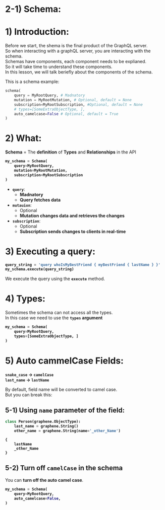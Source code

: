 # 2-1) Schema:



# 1) Introduction:


Before we start, the shema is the final product of the GraphQL 
server.  
So when interacting with a graphQL server, you are interacting with 
the schema.  
Schemas have components, each component needs to be explianed.  
So it will take time to understand these components.  
In this lesson, we will talk beriefly about the components 
of the schema.

This is a schema example:


```python
schema(
	query = MyRootQuery, # Madnatory
	mutation = MyRootMutation, # Optional, default = None
    subscription=MyRootSubscription, #Optional, default = None
    # types=[SomeExtraObjectType, ],
    auto_camelcase=False # Optional, default = True
)
```


# 2) What:

**Schema** = The **definition** of **Types** and 
**Relationships** in the API



<b>

```python
my_schema = Schema(
    query=MyRootQuery,
    mutation=MyRootMutation,
    subscription=MyRootSubscription
)
```
</b>



- **`query`**: 
	- **Madnatory**
	- **Query fetches data**
- **`mutauion`**: 
	- Optional
	- **Mutation changes data and retrieves the changes**
- **`subscription`**: 
	- Optional
	- **Subscription sends changes to clients in real-time**



# 3) Executing a query:

<b>

```python
query_string = 'query whoIsMyBestFriend { myBestFriend { lastName } }'
my_schema.execute(query_string)
```
</b>

We execute the query using the **`execute`** method.





# 4) Types:


Sometimes the schema can not access all the types.  
In this case we need to use the **`types` argument** 
<b>

```python
my_schema = Schema(
    query=MyRootQuery,
    types=[SomeExtraObjectType, ]
)
```
</b>





# 5) Auto cammelCase Fields:


**`snake_case` -> `camelCase`**  
**`last_name` -> `lastName`**  

By default, field name will be converted to camel case.  
But you can break this:

## 5-1) Using `name` parameter of the field:
<b>

```python
class Person(graphene.ObjectType):
    last_name = graphene.String()
    other_name = graphene.String(name='_other_Name')
```

```grapgql
{
    lastName
    _other_Name
}
```

</b>

## 5-2) Turn off `camelCase` in the schema

You can **turn off the auto camel case**.

<b>

```python
my_schema = Schema(
    query=MyRootQuery,
    auto_camelcase=False,
)
```

</b>













